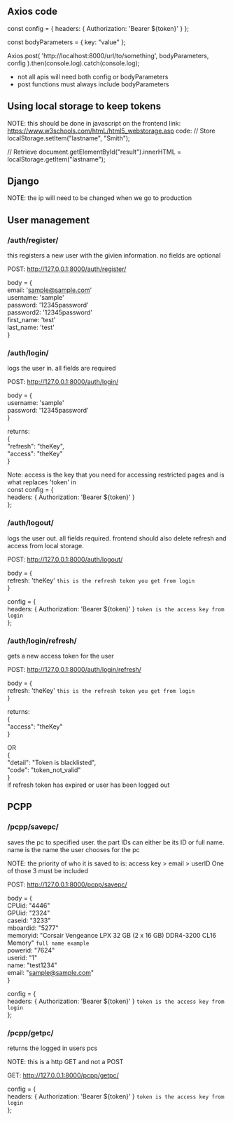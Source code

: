 ## Axios code
const config = {
    headers: { Authorization: 'Bearer ${token}' }
};

const bodyParameters = {
   key: "value"
};

Axios.post( 
  'http://localhost:8000/url/to/something',
  bodyParameters,
  config
).then(console.log).catch(console.log);

- not all apis will need both config or bodyParameters
- post functions must always include bodyParameters

## Using local storage to keep tokens
NOTE: this should be done in javascript on the frontend
link: https://www.w3schools.com/htmL/html5_webstorage.asp
code:
// Store
localStorage.setItem("lastname", "Smith");

// Retrieve
document.getElementById("result").innerHTML = localStorage.getItem("lastname");

## Django
NOTE: the ip will need to be changed when we go to production

## User management
### /auth/register/
this registers a new user with the givien information. no fields are optional

POST: http://127.0.0.1:8000/auth/register/

body = {  
    email: 'sample@sample.com'  
    username: 'sample'  
    password: '12345password'  
    password2: '12345password'  
    first_name: 'test'  
    last_name: 'test'  
}

### /auth/login/
logs the user in. all fields are required

POST: http://127.0.0.1:8000/auth/login/

body = {  
    username: 'sample'  
    password: '12345password'  
}  

returns:  
{  
    "refresh": "theKey",  
    "access": "theKey"  
}  

Note: access is the key that you need for accessing restricted pages and is what replaces 'token' in  
    const config = {  
        headers: { Authorization: 'Bearer ${token}' }  
    };  

### /auth/logout/
logs the user out. all fields required. frontend should also delete refresh and access from local storage.

POST: http://127.0.0.1:8000/auth/logout/

body = {  
    refresh: 'theKey'  `this is the refresh token you get from login`  
}  

config = {  
    headers: { Authorization: 'Bearer ${token}' } `token is the access key from login`  
};  

### /auth/login/refresh/
gets a new access token for the user

POST: http://127.0.0.1:8000/auth/login/refresh/

body = {  
    refresh: 'theKey'  `this is the refresh token you get from login`  
}  
 
returns:  
{  
    "access": "theKey"  
}  

OR  
{  
    "detail": "Token is blacklisted",  
    "code": "token_not_valid"  
}  
if refresh token has expired or user has been logged out  

## PCPP

### /pcpp/savepc/
saves the pc to specified user. the part IDs can either be its ID or full name. name is the name the user chooses for the pc

NOTE: the priority of who it is saved to is: access key > email > userID
One of those 3 must be included

POST: http://127.0.0.1:8000/pcpp/savepc/

body = {  
    CPUid: "4446"  
    GPUid: "2324"  
    caseid: "3233"  
    mboardid: "5277"  
    memoryid: "Corsair Vengeance LPX 32 GB (2 x 16 GB) DDR4-3200 CL16 Memory" `full name example`  
    powerid: "7624"  
    userid: "1"  
    name: "test1234"  
    email: "sample@sample.com"  
}  

config = {  
    headers: { Authorization: 'Bearer ${token}' } `token is the access key from login`  
};

### /pcpp/getpc/
returns the logged in users pcs

NOTE: this is a http GET and not a POST

GET: http://127.0.0.1:8000/pcpp/getpc/

config = {  
    headers: { Authorization: 'Bearer ${token}' } `token is the access key from login`  
};
